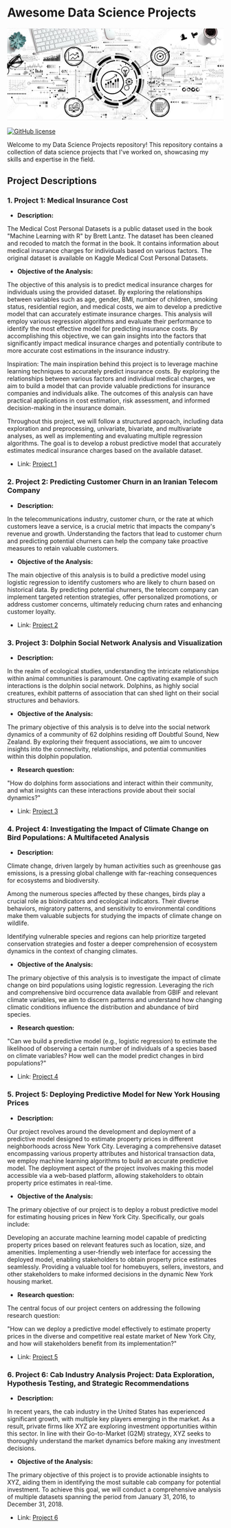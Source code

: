 # Awesome Data Science Projects

![Project Image or Logo](https://github.com/kostas696/Portfolio/blob/main/Medical_Insurance_Cost/photos/12.JPG)

[![GitHub license](https://img.shields.io/badge/license-MIT-blue.svg)](LICENSE)

Welcome to my Data Science Projects repository! This repository contains a collection of data science projects that I've worked on, showcasing my skills and expertise in the field.

## Project Descriptions

### 1. **Project 1: Medical Insurance Cost**
   
  - **Description:**

The Medical Cost Personal Datasets is a public dataset used in the book "Machine Learning with R" by Brett Lantz. The dataset has been cleaned and recoded to match the format in the book. It contains information about medical insurance charges for individuals based on various factors. The original dataset is available on Kaggle Medical Cost Personal Datasets.

  - **Objective of the Analysis:**
  
The objective of this analysis is to predict medical insurance charges for individuals using the provided dataset. By exploring the relationships between variables such as age, gender, BMI, number of children, smoking status, residential region, and medical costs, we aim to develop a predictive model that can accurately estimate insurance charges. This analysis will employ various regression algorithms and evaluate their performance to identify the most effective model for predicting insurance costs.
By accomplishing this objective, we can gain insights into the factors that significantly impact medical insurance charges and potentially contribute to more accurate cost estimations in the insurance industry.

Inspiration: The main inspiration behind this project is to leverage machine learning techniques to accurately predict insurance costs. By exploring the relationships between various factors and individual medical charges, we aim to build a model that can provide valuable predictions for insurance companies and individuals alike. The outcomes of this analysis can have practical applications in cost estimation, risk assessment, and informed decision-making in the insurance domain.

Throughout this project, we will follow a structured approach, including data exploration and preprocessing, univariate, bivariate, and multivariate analyses, as well as implementing and evaluating multiple regression algorithms. The goal is to develop a robust predictive model that accurately estimates medical insurance charges based on the available dataset.

   - Link: [Project 1](https://github.com/kostas696/Portfolio/tree/main/Medical_Insurance_Cost)
     

### 2. **Project 2: Predicting Customer Churn in an Iranian Telecom Company**
   
  - **Description:**

In the telecommunications industry, customer churn, or the rate at which customers leave a service, is a crucial metric that impacts the company's revenue and growth. Understanding the factors that lead to customer churn and predicting potential churners can help the company take proactive measures to retain valuable customers.

  - **Objective of the Analysis:**

The main objective of this analysis is to build a predictive model using logistic regression to identify customers who are likely to churn based on historical data. By predicting potential churners, the telecom company can implement targeted retention strategies, offer personalized promotions, or address customer concerns, ultimately reducing churn rates and enhancing customer loyalty.

   - Link: [Project 2](https://github.com/kostas696/Portfolio/tree/main/Predicting_Customer_Churn_in_an_Iranian_Telecom_Company)

     
### 3. **Project 3: Dolphin Social Network Analysis and Visualization**
   
  - **Description:**

In the realm of ecological studies, understanding the intricate relationships within animal communities is paramount. One captivating example of such interactions is the dolphin social network. Dolphins, as highly social creatures, exhibit patterns of association that can shed light on their social structures and behaviors.

  - **Objective of the Analysis:**

The primary objective of this analysis is to delve into the social network dynamics of a community of 62 dolphins residing off Doubtful Sound, New Zealand. By exploring their frequent associations, we aim to uncover insights into the connectivity, relationships, and potential communities within this dolphin population.

  - **Research question:**

"How do dolphins form associations and interact within their community, and what insights can these interactions provide about their social dynamics?"

   - Link: [Project 3](https://github.com/kostas696/Portfolio/tree/main/dolphins_network_analysis)


### 4. **Project 4: Investigating the Impact of Climate Change on Bird Populations: A Multifaceted Analysis**
   
  - **Description:**

Climate change, driven largely by human activities such as greenhouse gas emissions, is a pressing global challenge with far-reaching consequences for ecosystems and biodiversity.

Among the numerous species affected by these changes, birds play a crucial role as bioindicators and ecological indicators. Their diverse behaviors, migratory patterns, and sensitivity to environmental conditions make them valuable subjects for studying the impacts of climate change on wildlife.

Identifying vulnerable species and regions can help prioritize targeted conservation strategies and foster a deeper comprehension of ecosystem dynamics in the context of changing climates.

  - **Objective of the Analysis:**

The primary objective of this analysis is to investigate the impact of climate change on bird populations using logistic regression. Leveraging the rich and comprehensive bird occurrence data available from GBIF and relevant climate variables, we aim to discern patterns and understand how changing climatic conditions influence the distribution and abundance of bird species.

  - **Research question:**

"Can we build a predictive model (e.g., logistic regression) to estimate the likelihood of observing a certain number of individuals of a species based on climate variables? How well can the model predict changes in bird populations?"

   - Link: [Project 4]()



### 5. **Project 5: Deploying Predictive Model for New York Housing Prices**
   
  - **Description:**

Our project revolves around the development and deployment of a predictive model designed to estimate property prices in different neighborhoods across New York City. Leveraging a comprehensive dataset encompassing various property attributes and historical transaction data, we employ machine learning algorithms to build an accurate predictive model. The deployment aspect of the project involves making this model accessible via a web-based platform, allowing stakeholders to obtain property price estimates in real-time.

  - **Objective of the Analysis:**

The primary objective of our project is to deploy a robust predictive model for estimating housing prices in New York City. Specifically, our goals include:

Developing an accurate machine learning model capable of predicting property prices based on relevant features such as location, size, and amenities. Implementing a user-friendly web interface for accessing the deployed model, enabling stakeholders to obtain property price estimates seamlessly. Providing a valuable tool for homebuyers, sellers, investors, and other stakeholders to make informed decisions in the dynamic New York housing market.

  - **Research question:**

The central focus of our project centers on addressing the following research question:

"How can we deploy a predictive model effectively to estimate property prices in the diverse and competitive real estate market of New York City, and how will stakeholders benefit from its implementation?"

   - Link: [Project 5](https://github.com/kostas696/Portfolio/tree/main/Deploying_Predictive_Model_for_New_York_Housing_Prices)


### 6. **Project 6: Cab Industry Analysis Project: Data Exploration, Hypothesis Testing, and Strategic Recommendations**
   
  - **Description:**

In recent years, the cab industry in the United States has experienced significant growth, with multiple key players emerging in the market. As a result, private firms like XYZ are exploring investment opportunities within this sector. In line with their Go-to-Market (G2M) strategy, XYZ seeks to thoroughly understand the market dynamics before making any investment decisions.

  - **Objective of the Analysis:**

The primary objective of this project is to provide actionable insights to XYZ, aiding them in identifying the most suitable cab company for potential investment. To achieve this goal, we will conduct a comprehensive analysis of multiple datasets spanning the period from January 31, 2016, to December 31, 2018.

   - Link: [Project 6]()




